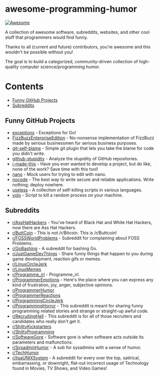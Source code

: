 # awesome-programming-humor

[![Awesome](https://awesome.re/badge.svg)](https://awesome.re)

A collection of awesome software, subreddits, websites, and other cool stuff that programmers would find funny.

Thanks to all (current and future) contributors, you're awesome and this wouldn't be possible without you!

The goal is to build a categorized, community-driven collection of high-quality computer science/programming humor.

# Contents

+ [Funny GitHub Projects](#funny-github-projects)
+ [Subreddits](#subreddits)

## Funny GitHub Projects

* [exceptions](https://github.com/kevin-cantwell/exceptions) - Exceptions for Go!
* [FizzBuzzEnterpriseEdition](https://github.com/EnterpriseQualityCoding/FizzBuzzEnterpriseEdition) - No-nonsense implementation of FizzBuzz made by serious businessmen for serious business purposes.
* [git-self-blame](https://github.com/JacobEvelyn/git-self-blame) - Simple git plugin that lets you take the blame for code you didn't write.
* [github-stupidity](https://github.com/james9909/github-stupidity) - Analyze the stupidity of GitHub repositories.
* [i-made-this](https://github.com/alichtman/i-made-this) - Have you ever wanted to develop a project, but do like, none of the work? Save time with this tool!
* [nano](https://github.com/nilsding/nano) - Mock users for trying to edit with nano.
* [nocode](https://github.com/kelseyhightower/nocode) - The best way to write secure and reliable applications. Write nothing; deploy nowhere.
* [useless](https://github.com/BlitzKraft/useless) - A collection of self-killing scripts in various languages.
* [yolo](https://github.com/Airblader/yolo) - Script to kill a random process on your machine.

## Subreddits

* [r/AssHatHackers](https://www.reddit.com/r/AssHatHackers/) - You've heard of Black Hat and White Hat Hackers, now there are Ass Hat Hackers.
* [r/ButtCoin](https://www.reddit.com/r/Buttcoin/) - This is not /r/Bitcoin. This is /r/Buttcoin!
* [r/FOSSWorldProblems](https://www.reddit.com/r/fossworldproblems/) - Subreddit for complaining about FOSS Problems.
* [r/GoBashing](https://www.reddit.com/r/gobashing/) - A subreddit for bashing Go.
* [r/JustGameDevThings](https://www.reddit.com/r/justgamedevthings/) - Share funny things that happen to you during game development, reaction gifs or memes.
* [r/LinuxCircleJerk](https://www.reddit.com/r/LinuxCirclejerk/)
* [r/LinuxMemes](https://www.reddit.com/r/linuxmemes/)
* [r/Programme_irl](https://www.reddit.com/r/programme_irl/) - Programme_irl.
* [r/ProgrammerEmotions](https://www.reddit.com/r/ProgrammerEmotions/) - Here's the place where you can express any kind of frustration, joy, anger, subjective opinions.
* [r/ProgrammerHumor](https://www.reddit.com/r/ProgrammerHumor/)
* [r/ProgrammerReactions](https://www.reddit.com/r/programmerreactions/)
* [r/ProgrammingCircleJerk](https://www.reddit.com/r/programmingcirclejerk/)
* [r/ProgrammingHorror](https://www.reddit.com/r/programminghorror/) - This subreddit is meant for sharing funny programming related stories and strange or straight-up awful code.
* [r/RecruitingHell](https://www.reddit.com/r/recruitinghell/) - This subreddit is for all of those recruiters and candidates who really don't get it.
* [r/ShittyKickstarters](https://www.reddit.com/r/shittykickstarters/)
* [r/ShittyProgramming](https://www.reddit.com/r/shittyprogramming/)
* [r/SoftwareGore](https://www.reddit.com/r/softwaregore/) - Software gore is when software acts outside its parameters and malfunctions.
* [r/SysadminHumor](https://www.reddit.com/r/Sysadminhumor/) - A sub for sysadmins with a sense of humor.
* [r/TechHumor](https://www.reddit.com/r/techhumor/)
* [r/itsaUNIXSystem](https://www.reddit.com/r/itsaunixsystem/) - A subreddit for every over the top, satirical, embarrassing, or downright, flat-out incorrect usage of Technology found in Movies, TV Shows, and Video Games!

